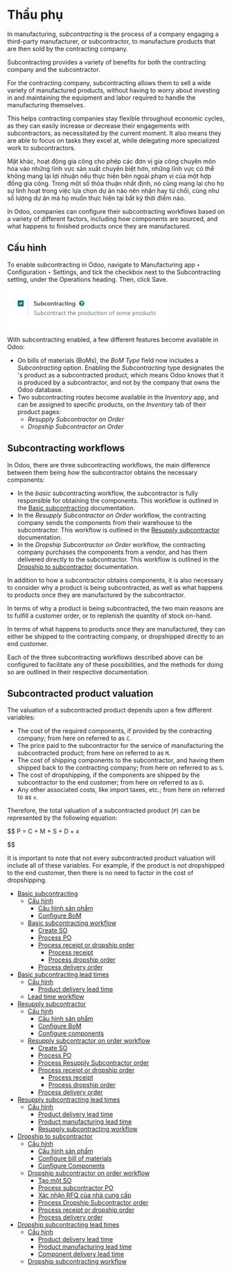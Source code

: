 # Thầu phụ

In manufacturing, *subcontracting* is the process of a company engaging a third-party manufacturer,
or subcontractor, to manufacture products that are then sold by the contracting company.

Subcontracting provides a variety of benefits for both the contracting company and the
subcontractor.

For the contracting company, subcontracting allows them to sell a wide variety of manufactured
products, without having to worry about investing in and maintaining the equipment and labor
required to handle the manufacturing themselves.

This helps contracting companies stay flexible throughout economic cycles, as they can easily
increase or decrease their engagements with subcontractors, as necessitated by the current moment.
It also means they are able to focus on tasks they excel at, while delegating more specialized work
to subcontractors.

Mặt khác, hoạt động gia công cho phép các đơn vị gia công chuyên môn hóa vào những lĩnh vực sản xuất chuyên biệt hơn, những lĩnh vực có thể không mang lại lợi nhuận nếu thực hiện bên ngoài phạm vi của một hợp đồng gia công. Trong một số thỏa thuận nhất định, nó cũng mang lại cho họ sự linh hoạt trong việc lựa chọn dự án nào nên nhận hay từ chối, cũng như số lượng dự án mà họ muốn thực hiện tại bất kỳ thời điểm nào.

In Odoo, companies can configure their subcontracting workflows based on a variety of different
factors, including how components are sourced, and what happens to finished products once they are
manufactured.

## Cấu hình

To enable subcontracting in Odoo, navigate to Manufacturing app ‣ Configuration
‣ Settings, and tick the checkbox next to the Subcontracting setting, under the
Operations heading. Then, click Save.

![The Subcontracting setting in the manufacturing app.](../../../../.gitbook/assets/subcontracting-setting.png)

With subcontracting enabled, a few different features become available in Odoo:

- On bills of materials (BoMs), the *BoM Type* field now includes a *Subcontracting* option.
  Enabling the *Subcontracting*  type designates the 's product as a subcontracted
  product, which means Odoo knows that it is produced by a subcontractor, and not by the company
  that owns the Odoo database.
- Two subcontracting routes become available in the *Inventory* app, and can be assigned to specific
  products, on the *Inventory* tab of their product pages:
  - *Resupply Subcontractor on Order*
  - *Dropship Subcontractor on Order*

## Subcontracting workflows

In Odoo, there are three subcontracting workflows, the main difference between them being *how* the
subcontractor obtains the necessary components:

- In the *basic* subcontracting workflow, the subcontractor is fully responsible for obtaining the
  components. This workflow is outlined in the [Basic subcontracting](subcontracting_basic.md)
  documentation.
- In the *Resupply Subcontractor on Order* workflow, the contracting company sends the components
  from their warehouse to the subcontractor. This workflow is outlined in the
  [Resupply subcontractor](subcontracting_resupply.md) documentation.
- In the *Dropship Subcontractor on Order* workflow, the contracting company purchases the
  components from a vendor, and has them delivered directly to the subcontractor. This workflow is
  outlined in the [Dropship to subcontractor](subcontracting_dropship.md) documentation.

In addition to how a subcontractor obtains components, it is also necessary to consider why a
product is being subcontracted, as well as what happens to products once they are manufactured by
the subcontractor.

In terms of why a product is being subcontracted, the two main reasons are to fulfill a customer
order, or to replenish the quantity of stock on-hand.

In terms of what happens to products once they are manufactured, they can either be shipped to the
contracting company, or dropshipped directly to an end customer.

Each of the three subcontracting workflows described above can be configured to facilitate any of
these possibilities, and the methods for doing so are outlined in their respective documentation.

## Subcontracted product valuation

The valuation of a subcontracted product depends upon a few different variables:

- The cost of the required components, if provided by the contracting company; from here on referred
  to as `C`.
- The price paid to the subcontractor for the service of manufacturing the subcontracted product;
  from here on referred to as `M`.
- The cost of shipping components to the subcontractor, and having them shipped back to the
  contracting company; from here on referred to as `S`.
- The cost of dropshipping, if the components are shipped by the subcontractor to the end customer;
  from here on referred to as `D`.
- Any other associated costs, like import taxes, etc.; from here on referred to as `x`.

Therefore, the total valuation of a subcontracted product (`P`) can be represented by the following
equation:

$$
P = C + M + S + D + x

$$

It is important to note that not every subcontracted product valuation will include all of these
variables. For example, if the product is not dropshipped to the end customer, then there is no need
to factor in the cost of dropshipping.

* [Basic subcontracting](subcontracting_basic.md)
  * [Cấu hình](subcontracting_basic.md#configuration)
    * [Cấu hình sản phẩm](subcontracting_basic.md#configure-product)
    * [Configure BoM](subcontracting_basic.md#configure-bom)
  * [Basic subcontracting workflow](subcontracting_basic.md#basic-subcontracting-workflow)
    * [Create SO](subcontracting_basic.md#create-so)
    * [Process PO](subcontracting_basic.md#process-po)
    * [Process receipt or dropship order](subcontracting_basic.md#process-receipt-or-dropship-order)
      * [Process receipt](subcontracting_basic.md#process-receipt)
      * [Process dropship order](subcontracting_basic.md#process-dropship-order)
    * [Process delivery order](subcontracting_basic.md#process-delivery-order)
* [Basic subcontracting lead times](basic_subcontracting_lead_times.md)
  * [Cấu hình](basic_subcontracting_lead_times.md#configuration)
    * [Product delivery lead time](basic_subcontracting_lead_times.md#product-delivery-lead-time)
  * [Lead time workflow](basic_subcontracting_lead_times.md#lead-time-workflow)
* [Resupply subcontractor](subcontracting_resupply.md)
  * [Cấu hình](subcontracting_resupply.md#configuration)
    * [Cấu hình sản phẩm](subcontracting_resupply.md#configure-product)
    * [Configure BoM](subcontracting_resupply.md#configure-bom)
    * [Configure components](subcontracting_resupply.md#configure-components)
  * [Resupply subcontractor on order workflow](subcontracting_resupply.md#resupply-subcontractor-on-order-workflow)
    * [Create SO](subcontracting_resupply.md#create-so)
    * [Process PO](subcontracting_resupply.md#process-po)
    * [Process Resupply Subcontractor order](subcontracting_resupply.md#process-resupply-subcontractor-order)
    * [Process receipt or dropship order](subcontracting_resupply.md#process-receipt-or-dropship-order)
      * [Process receipt](subcontracting_resupply.md#process-receipt)
      * [Process dropship order](subcontracting_resupply.md#process-dropship-order)
    * [Process delivery order](subcontracting_resupply.md#process-delivery-order)
* [Resupply subcontracting lead times](resupply_subcontracting_lead_times.md)
  * [Cấu hình](resupply_subcontracting_lead_times.md#configuration)
    * [Product delivery lead time](resupply_subcontracting_lead_times.md#product-delivery-lead-time)
    * [Product manufacturing lead time](resupply_subcontracting_lead_times.md#product-manufacturing-lead-time)
    * [Resupply subcontracting workflow](resupply_subcontracting_lead_times.md#resupply-subcontracting-workflow)
* [Dropship to subcontractor](subcontracting_dropship.md)
  * [Cấu hình](subcontracting_dropship.md#configuration)
    * [Cấu hình sản phẩm](subcontracting_dropship.md#configure-product)
    * [Configure bill of materials](subcontracting_dropship.md#configure-bill-of-materials)
    * [Configure Components](subcontracting_dropship.md#configure-components)
  * [Dropship subcontractor on order workflow](subcontracting_dropship.md#dropship-subcontractor-on-order-workflow)
    * [Tạo một SO](subcontracting_dropship.md#create-an-so)
    * [Process subcontractor PO](subcontracting_dropship.md#process-subcontractor-po)
    * [Xác nhận RFQ của nhà cung cấp](subcontracting_dropship.md#confirm-vendor-rfq)
    * [Process Dropship Subcontractor order](subcontracting_dropship.md#process-dropship-subcontractor-order)
    * [Process receipt or dropship order](subcontracting_dropship.md#process-receipt-or-dropship-order)
    * [Process delivery order](subcontracting_dropship.md#process-delivery-order)
* [Dropship subcontracting lead times](dropship_subcontracting_lead_times.md)
  * [Cấu hình](dropship_subcontracting_lead_times.md#configuration)
    * [Product delivery lead time](dropship_subcontracting_lead_times.md#product-delivery-lead-time)
    * [Product manufacturing lead time](dropship_subcontracting_lead_times.md#product-manufacturing-lead-time)
    * [Component delivery lead time](dropship_subcontracting_lead_times.md#component-delivery-lead-time)
  * [Dropship subcontracting workflow](dropship_subcontracting_lead_times.md#dropship-subcontracting-workflow)
